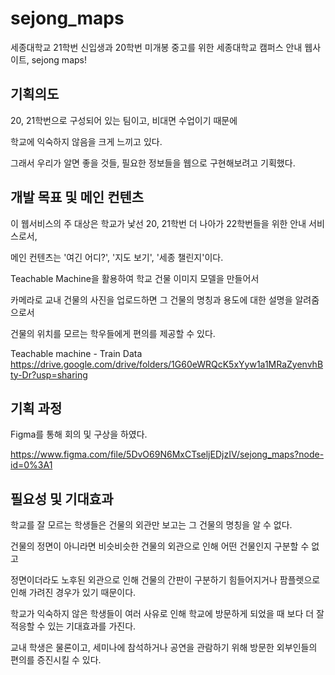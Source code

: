 # sejong_maps
세종대학교 21학번 신입생과 20학번 미개봉 중고를 위한 세종대학교 캠퍼스 안내 웹사이트, sejong maps!


## 기획의도
20, 21학번으로 구성되어 있는 팀이고, 비대면 수업이기 때문에 

학교에 익숙하지 않음을 크게 느끼고 있다. 

그래서 우리가 알면 좋을 것들, 필요한 정보들을 웹으로 구현해보려고 기획했다.

## 개발 목표 및 메인 컨텐츠

이 웹서비스의 주 대상은 학교가 낯선 20, 21학번 더 나아가 22학번들을 위한 안내 서비스로서,

메인 컨텐츠는 '여긴 어디?', '지도 보기', '세종 챌린지'이다.

Teachable Machine을 활용하여 학교 건물 이미지 모델을 만들어서

카메라로 교내 건물의 사진을 업로드하면 그 건물의 명칭과 용도에 대한 설명을 알려줌으로서

건물의 위치를 모르는 학우들에게 편의를 제공할 수 있다.

Teachable machine - Train Data
https://drive.google.com/drive/folders/1G60eWRQcK5xYyw1a1MRaZyenvhBty-Dr?usp=sharing

## 기획 과정
Figma를 통해 회의 및 구상을 하였다.

https://www.figma.com/file/5DvO69N6MxCTseljEDjzIV/sejong_maps?node-id=0%3A1


## 필요성 및 기대효과
학교를 잘 모르는 학생들은 건물의 외관만 보고는 그 건물의 명칭을 알 수 없다.

건물의 정면이 아니라면 비슷비슷한 건물의 외관으로 인해 어떤 건물인지 구분할 수 없고

정면이더라도 노후된 외관으로 인해 건물의 간판이 구분하기 힘들어지거나 팜플렛으로 인해 가려진 경우가 있기 때문이다. 

학교가 익숙하지 않은 학생들이 여러 사유로 인해 학교에 방문하게 되었을 때 보다 더 잘 적응할 수 있는 기대효과를 가진다.

교내 학생은 물론이고, 세미나에 참석하거나 공연을 관람하기 위해 방문한 외부인들의 편의를 증진시킬 수 있다.
